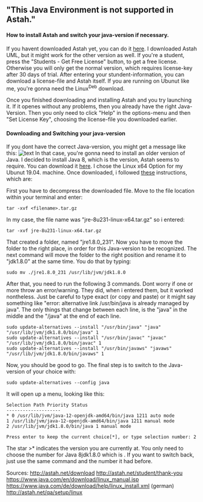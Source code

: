 ## "This Java Environment is not supported in Astah."
#### How to install Astah and switch your java-version if necessary.

If you havent downloaded Astah yet, you can do it [here](http://astah.net/download). I downloaded Astah UML, but it might work for the other version as well. If you're a student, press the "Students - Get Free License" button, to get a free license. Otherwise you will only get the normal version, which requires license-key after 30 days of trial. After entering your stundent-information, you can download a license-file and Astah itself. If you are running on Ubunut like me, you're gonna need the Linux<sup>Deb</sup> download.

Once you finished downloading and installing Astah and you try launching it. If it openes without any problems, then you already have the right Java-Version. Then you only need to click "Help" in the options-menu and then "Set License Key", choosing the license-file you downloaded earlier.

#### Downloading and Switching your java-version
If you dont have the correct Java-version, you might get a message like this:
![text](/home/tobi/Privat/GitHub/HowTo/figs/Astah_Java_Version.png)
In that case, you're gonna need to install an older version of Java. I decided to install Java 8, which is the version, Astah seems to require. You can download it [here](https://www.java.com/en/download/linux_manual.jsp). I chose the Linux x64 Option for my Ubunut 19.04. machine. Once downloaded, i followed [these](http://astah.net/qa/setup/linux) instructions, which are:

First you have to decompress the downloaded file. Move to the file location within your terminal and enter:

`tar -xvf <filename>.tar.gz`

In my case, the file name was "jre-8u231-linux-x64.tar.gz" so i entered:

`tar -xvf jre-8u231-linux-x64.tar.gz`

That created a folder, named "jre1.8.0_231". Now you have to move the folder to the right place, in order for this Java-version to be recognized. The next command will move the folder to the right position and rename it to "jdk1.8.0" at the same time. You do that by typing:

`sudo mv ./jre1.8.0_231 /usr/lib/jvm/jdk1.8.0`

After that, you need to run the following 3 commands. Dont worry if one or more throw an error/warning. They did, when i entered them, but it worked nontheless. Just be careful to type exact (or copy and paste) or it might say something like "error: alternative link /usr/bin/java is already managed by java". The only things that change between each line, is the "java" in the middle and the "/java" at the end of each line.

````
sudo update-alternatives --install "/usr/bin/java" "java" "/usr/lib/jvm/jdk1.8.0/bin/java" 1
sudo update-alternatives --install "/usr/bin/javac" "javac" "/usr/lib/jvm/jdk1.8.0/bin/javac" 1
sudo update-alternatives --install "/usr/bin/javaws" "javaws" "/usr/lib/jvm/jdk1.8.0/bin/javaws" 1
````

Now, you should be good to go. The final step is to switch to the Java-version of your choice with:

`sudo update-alternatives --config java`

It will open up a menu, looking like this: 
````
Selection Path Priority Status
--------------------
* 0 /usr/lib/jvm/java-12-openjdk-amd64/bin/java 1211 auto mode
1 /usr/lib/jvm/java-12-openjdk-amd64/bin/java 1211 manual mode
2 /usr/lib/jvm/jdk1.8.0/bin/java 1 manual mode

Press enter to keep the current choice[*], or type selection number: 2
````

The star >* indicates the version you are currently at. You only need to choose the number for Java 8jdk1.8.0 which is . If you want to switch back, just use the same command and the number it had before.


Sources:
http://astah.net/download 
http://astah.net/student/thank-you 
https://www.java.com/en/download/linux_manual.jsp 
https://www.java.com/de/download/help/linux_install.xml (german) 
http://astah.net/qa/setup/linux 
